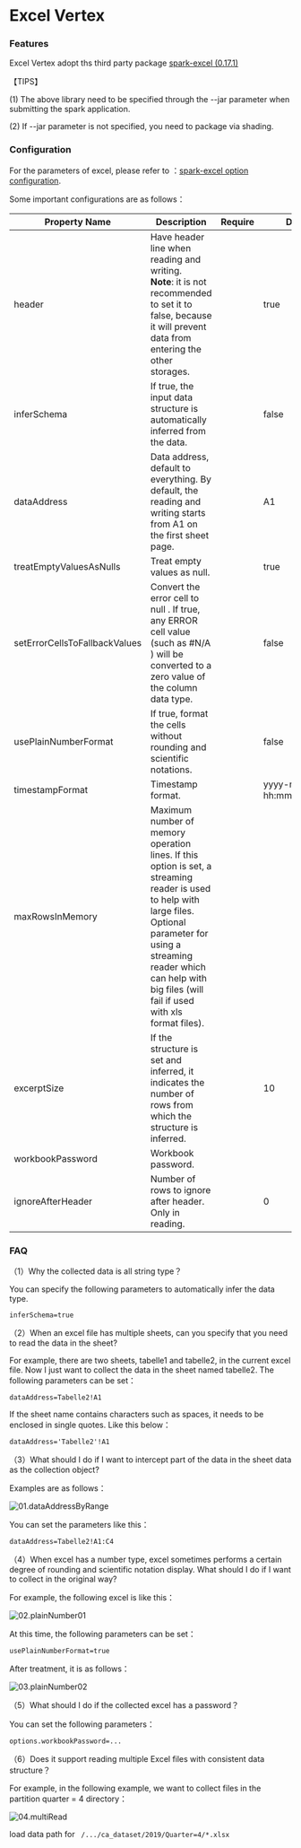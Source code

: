 # Excel Vertex





### **Features**

Excel Vertex adopt ths third party package [spark-excel (0.17.1)](https://github.com/crealytics/spark-excel)

【TIPS】

(1) The above library need to be specified through the --jar parameter when submitting the spark application.

(2) If --jar parameter is not specified, you need to package via shading. 





### **Configuration**

For the parameters of excel, please refer to ：[spark-excel option configuration](https://github.com/crealytics/spark-excel/blob/main/src/main/scala/com/crealytics/spark/v2/excel/ExcelOptions.scala).

Some important configurations are as follows：

| **Property Name** | **Description**                                                  | **Require** | **Default** | **Read** | **Wriite** |
| --------------- | ------------------------------------------------------------ | -------- | -------- | --------------- | --------------- |
| header | Have header line when reading and writing.<br />**Note**: it is not recommended to set it to false, because it will prevent data from entering the other storages. |  | true | ✅ | ✅ |
| inferSchema | If true, the input data structure is automatically inferred from the data. |  | false | ✅ |   |
| dataAddress | Data address, default to everything. By default, the reading and writing starts from A1 on the first sheet page. |  | A1 | ✅ |             |
| treatEmptyValuesAsNulls | Treat empty values as null. |  | true | ✅ |   |
| setErrorCellsToFallbackValues | Convert the error cell to null . If true, any ERROR cell value (such as #N/A ) will be converted to a zero value of the column data type. | | false | ✅ | |
| usePlainNumberFormat | If true, format the cells without rounding and scientific notations. | | false | ✅ | |
| timestampFormat | Timestamp format. | | yyyy-mm-dd hh:mm:ss[.fffffffff] | ✅ | ✅ |
| maxRowsInMemory | Maximum number of memory operation lines. If this option is set, a streaming reader is used to help with large files.<br />Optional parameter for using a streaming reader which can help with big files (will fail if used with xls format files). | | | ✅ | |
| excerptSize | If the structure is set and inferred, it indicates the number of rows from which the structure is inferred. | | 10 | ✅ | |
| workbookPassword | Workbook password. | | | ✅ | |
| ignoreAfterHeader | Number of rows to ignore after header. Only in reading. | | 0 | ✅ | |





### FAQ

（1）Why the collected data is all string type？

You can specify the following parameters to automatically infer the data type.

```shell
inferSchema=true
```

（2）When an excel file has multiple sheets, can you specify that you need to read the data in the sheet?

For example, there are two sheets, tabelle1 and tabelle2, in the current excel file. Now I just want to collect the data in the sheet named tabelle2. The following parameters can be set：

```shell
dataAddress=Tabelle2!A1
```

If the sheet name contains characters such as spaces, it needs to be enclosed in single quotes. Like this below：

```shell
dataAddress='Tabelle2'!A1
```

（3）What should I do if I want to intercept part of the data in the sheet data as the collection object?

Examples are as follows：

![01.dataAddressByRange](./image/01.dataAddressByRange.jpg)

You can set the parameters like this：

```shell
dataAddress=Tabelle2!A1:C4
```

（4）When excel has a number type, excel sometimes performs a certain degree of rounding and scientific notation display. What should I do if I want to collect in the original way?

For example, the following excel is like this：

![02.plainNumber01](./image/02.plainNumber01.jpg)

At this time, the following parameters can be set：

```shell
usePlainNumberFormat=true
```

After treatment, it is as follows：

![03.plainNumber02](./image/03.plainNumber02.jpg)

（5）What should I do if the collected excel has a password？

You can set the following parameters：

```shell
options.workbookPassword=...
```

（6）Does it support reading multiple Excel files with consistent data structure？

For example, in the following example, we want to collect files in the partition quarter = 4 directory：

![04.multiRead](./image/04.multiRead.jpg)

load data path for ` /.../ca_dataset/2019/Quarter=4/*.xlsx`
